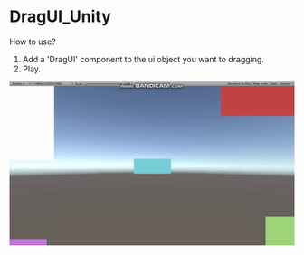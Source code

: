 # DragUI_Unity


How to use?

1. Add a 'DragUI' component to the ui object you want to dragging.
2. Play.

![](https://github.com/DevDiabloH/ImageSources/blob/master/Drag/Drag.gif)
